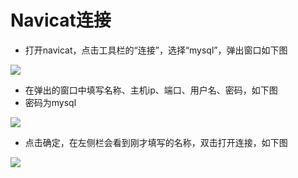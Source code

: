 # Navicat连接

* 打开navicat，点击工具栏的“连接”，选择“mysql”，弹出窗口如下图

![](./assets/assets/5-0-1.png)

* 在弹出的窗口中填写名称、主机ip、端口、用户名、密码，如下图
* 密码为mysql

![](./assets/assets/5-0-2.png)

* 点击确定，在左侧栏会看到刚才填写的名称，双击打开连接，如下图

![](./assets/assets/5-0-3.png)

